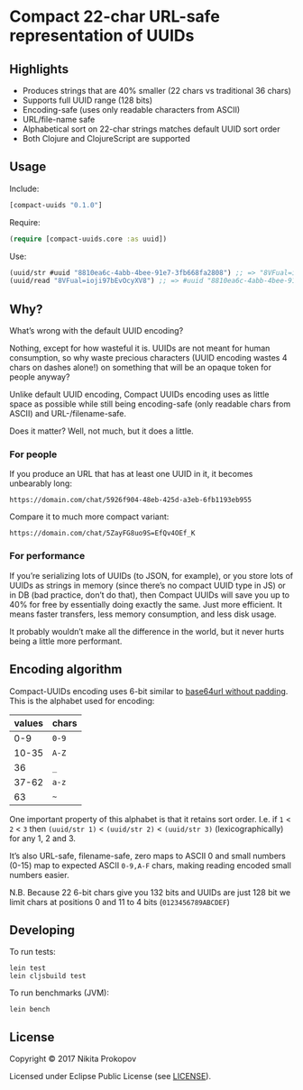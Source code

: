 # Compact 22-char URL-safe representation of UUIDs

## Highlights

- Produces strings that are 40% smaller (22 chars vs traditional 36 chars)
- Supports full UUID range (128 bits)
- Encoding-safe (uses only readable characters from ASCII)
- URL/file-name safe
- Alphabetical sort on 22-char strings matches default UUID sort order
- Both Clojure and ClojureScript are supported

## Usage

Include:

```clojure
[compact-uuids "0.1.0"]
```

Require:

```clojure
(require [compact-uuids.core :as uuid])
```

Use:

```clojure
(uuid/str #uuid "8810ea6c-4abb-4bee-91e7-3fb668fa2808") ;; => "8VFual=ioji97bEvOcyXV8"
(uuid/read "8VFual=ioji97bEvOcyXV8") ;; => #uuid "8810ea6c-4abb-4bee-91e7-3fb668fa2808"
```

## Why?

What’s wrong with the default UUID encoding?

Nothing, except for how wasteful it is. UUIDs are not meant for human consumption, so why waste precious characters (UUID encoding wastes 4 chars on dashes alone!) on something that will be an opaque token for people anyway?

Unlike default UUID encoding, Compact UUIDs encoding uses as little space as possible while still being encoding-safe (only readable chars from ASCII) and URL-/filename-safe.

Does it matter? Well, not much, but it does a little.

### For people

If you produce an URL that has at least one UUID in it, it becomes unbearably long:

```
https://domain.com/chat/5926f904-48eb-425d-a3eb-6fb1193eb955
```

Compare it to much more compact variant:

```
https://domain.com/chat/5ZayFG8uo9S=EfQv4OEf_K
```

### For performance

If you’re serializing lots of UUIDs (to JSON, for example), or you store lots of UUIDs as strings in memory (since there’s no compact UUID type in JS) or in DB (bad practice, don’t do that), then Compact UUIDs will save you up to 40% for free by essentially doing exactly the same. Just more efficient. It means faster transfers, less memory consumption, and less disk usage.

It probably wouldn’t make all the difference in the world, but it never hurts being a little more performant.

## Encoding algorithm

Compact-UUIDs encoding uses 6-bit similar to [base64url without padding](https://tools.ietf.org/html/rfc7515#appendix-C). This is the alphabet used for encoding:

| values | chars |
| ------ | ----- |
| 0-9    | `0-9` |
| 10-35  | `A-Z` |
| 36     | `_`   |
| 37-62  | `a-z` |
| 63     | `~`   |

One important property of this alphabet is that it retains sort order. I.e. if `1` < `2` < `3` then `(uuid/str 1)` < `(uuid/str 2)` < `(uuid/str 3)` (lexicographically) for any 1, 2 and 3.

It’s also URL-safe, filename-safe, zero maps to ASCII 0 and small numbers (0-15) map to expected ASCII `0-9,A-F` chars, making reading encoded small numbers easier.

N.B. Because 22 6-bit chars give you 132 bits and UUIDs are just 128 bit we limit chars at positions 0 and 11 to 4 bits (`0123456789ABCDEF`)

## Developing

To run tests:

```
lein test
lein cljsbuild test
```

To run benchmarks (JVM):

```
lein bench
```

## License

Copyright © 2017 Nikita Prokopov

Licensed under Eclipse Public License (see [LICENSE](LICENSE)).